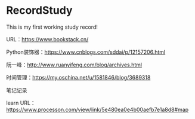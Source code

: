 # RecordStudy
This is my first working study record!


URL：https://www.bookstack.cn/

Python装饰器：https://www.cnblogs.com/sddai/p/12157206.html

阮一峰：http://www.ruanyifeng.com/blog/archives.html

时间管理：https://my.oschina.net/u/1581846/blog/3689318

笔记记录

learn URL：https://www.processon.com/view/link/5e480ea0e4b00aefb7e1a8d8#map
